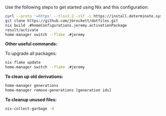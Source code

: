Use the following steps to get started using Nix and this configuration:

```bash
curl --proto '=https' --tlsv1.2 -sSf -L https://install.determinate.systems/nix | sh -s -- install macos  #The macos arguement was recently required to avoid encrypting the nix volume when filevault is already enabled.
git clone https://github.com/jbrockett/dotfiles.git
nix build .#homeConfigurations.jeremy.activationPackage
result/activate
home-manager switch --flake .#jeremy
```

**Other useful commands:**

To upgrade all packages:

```bash
nix flake update
home-manager switch --flake .#jeremy
```

**To clean up old derivations:**

```bash
home-manager generations
home-manager remove-generations [generation ids]
```

**To cleanup unused files:**

```bash
nix-collect-garbage -d
```
